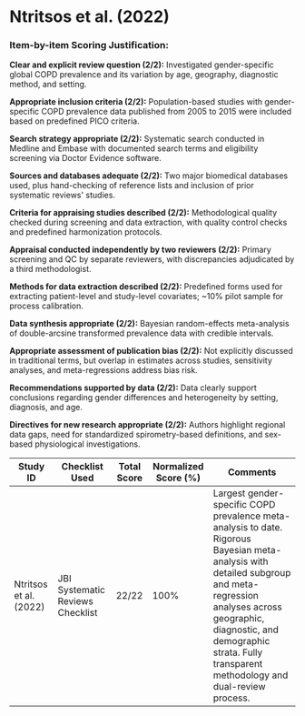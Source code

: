 # Ntritsos et al. (2022)

### Item-by-item Scoring Justification:

**Clear and explicit review question (2/2):** Investigated gender-specific global COPD prevalence and its variation by age, geography, diagnostic method, and setting.

**Appropriate inclusion criteria (2/2):** Population-based studies with gender-specific COPD prevalence data published from 2005 to 2015 were included based on predefined PICO criteria.

**Search strategy appropriate (2/2):** Systematic search conducted in Medline and Embase with documented search terms and eligibility screening via Doctor Evidence software.

**Sources and databases adequate (2/2):** Two major biomedical databases used, plus hand-checking of reference lists and inclusion of prior systematic reviews' studies.

**Criteria for appraising studies described (2/2):** Methodological quality checked during screening and data extraction, with quality control checks and predefined harmonization protocols.

**Appraisal conducted independently by two reviewers (2/2):** Primary screening and QC by separate reviewers, with discrepancies adjudicated by a third methodologist.

**Methods for data extraction described (2/2):** Predefined forms used for extracting patient-level and study-level covariates; ~10% pilot sample for process calibration.

**Data synthesis appropriate (2/2):** Bayesian random-effects meta-analysis of double-arcsine transformed prevalence data with credible intervals.

**Appropriate assessment of publication bias (2/2):** Not explicitly discussed in traditional terms, but overlap in estimates across studies, sensitivity analyses, and meta-regressions address bias risk.

**Recommendations supported by data (2/2):** Data clearly support conclusions regarding gender differences and heterogeneity by setting, diagnosis, and age.

**Directives for new research appropriate (2/2):** Authors highlight regional data gaps, need for standardized spirometry-based definitions, and sex-based physiological investigations.

| Study ID | Checklist Used | Total Score | Normalized Score (%) | Comments |
| --- | --- | --- | --- | --- |
| Ntritsos et al. (2022) | JBI Systematic Reviews Checklist | 22/22 | 100% | Largest gender-specific COPD prevalence meta-analysis to date. Rigorous Bayesian meta-analysis with detailed subgroup and meta-regression analyses across geographic, diagnostic, and demographic strata. Fully transparent methodology and dual-review process. |
